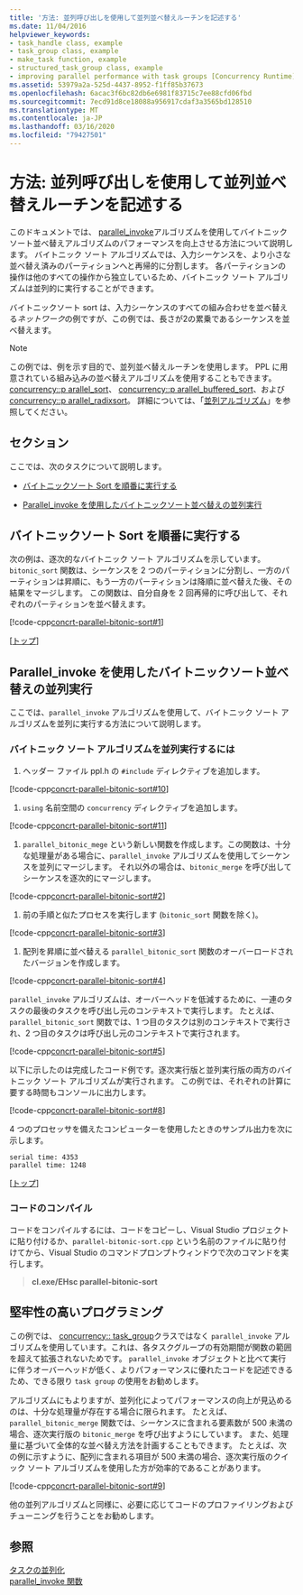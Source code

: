 ```yaml
---
title: '方法: 並列呼び出しを使用して並列並べ替えルーチンを記述する'
ms.date: 11/04/2016
helpviewer_keywords:
- task_handle class, example
- task_group class, example
- make_task function, example
- structured_task_group class, example
- improving parallel performance with task groups [Concurrency Runtime]
ms.assetid: 53979a2a-525d-4437-8952-f1ff85b37673
ms.openlocfilehash: 6acac3f6bc82db6e6981f83715c7ee88cfd06fbd
ms.sourcegitcommit: 7ecd91d8ce18088a956917cdaf3a3565bd128510
ms.translationtype: MT
ms.contentlocale: ja-JP
ms.lasthandoff: 03/16/2020
ms.locfileid: "79427501"
---
```

# <a name="how-to-use-parallel_invoke-to-write-a-parallel-sort-routine"></a>方法: 並列呼び出しを使用して並列並べ替えルーチンを記述する

このドキュメントでは、 [parallel_invoke](../../parallel/concrt/parallel-algorithms.md#parallel_invoke)アルゴリズムを使用してバイトニックソート並べ替えアルゴリズムのパフォーマンスを向上させる方法について説明します。 バイトニック ソート アルゴリズムでは、入力シーケンスを、より小さな並べ替え済みのパーティションへと再帰的に分割します。 各パーティションの操作は他のすべての操作から独立しているため、バイトニック ソート アルゴリズムは並列的に実行することができます。

バイトニックソート sort は、入力シーケンスのすべての組み合わせを並べ替える*ネットワーク*の例ですが、この例では、長さが2の累乗であるシーケンスを並べ替えます。

> [!NOTE]
> この例では、例を示す目的で、並列並べ替えルーチンを使用します。 PPL に用意されている組み込みの並べ替えアルゴリズムを使用することもできます。 [concurrency::p arallel_sort](reference/concurrency-namespace-functions.md#parallel_sort)、 [concurrency::p arallel_buffered_sort](reference/concurrency-namespace-functions.md#parallel_buffered_sort)、および[concurrency::p arallel_radixsort](reference/concurrency-namespace-functions.md#parallel_radixsort)。 詳細については、「[並列アルゴリズム](../../parallel/concrt/parallel-algorithms.md)」を参照してください。

## <a name="top"></a> セクション

ここでは、次のタスクについて説明します。

- [バイトニックソート Sort を順番に実行する](#serial)

- [Parallel_invoke を使用したバイトニックソート並べ替えの並列実行](#parallel)

## <a name="serial"></a>バイトニックソート Sort を順番に実行する

次の例は、逐次的なバイトニック ソート アルゴリズムを示しています。 `bitonic_sort` 関数は、シーケンスを 2 つのパーティションに分割し、一方のパーティションは昇順に、もう一方のパーティションは降順に並べ替えた後、その結果をマージします。 この関数は、自分自身を 2 回再帰的に呼び出して、それぞれのパーティションを並べ替えます。

[!code-cpp[concrt-parallel-bitonic-sort#1](../../parallel/concrt/codesnippet/cpp/how-to-use-parallel-invoke-to-write-a-parallel-sort-routine_1.cpp)]

[[トップ](#top)]

## <a name="parallel"></a>Parallel_invoke を使用したバイトニックソート並べ替えの並列実行

ここでは、`parallel_invoke` アルゴリズムを使用して、バイトニック ソート アルゴリズムを並列に実行する方法について説明します。

### <a name="to-perform-the-bitonic-sort-algorithm-in-parallel"></a>バイトニック ソート アルゴリズムを並列実行するには

1. ヘッダー ファイル ppl.h の `#include` ディレクティブを追加します。

[!code-cpp[concrt-parallel-bitonic-sort#10](../../parallel/concrt/codesnippet/cpp/how-to-use-parallel-invoke-to-write-a-parallel-sort-routine_2.cpp)]

1. `using` 名前空間の `concurrency` ディレクティブを追加します。

[!code-cpp[concrt-parallel-bitonic-sort#11](../../parallel/concrt/codesnippet/cpp/how-to-use-parallel-invoke-to-write-a-parallel-sort-routine_3.cpp)]

1. `parallel_bitonic_mege` という新しい関数を作成します。この関数は、十分な処理量がある場合に、`parallel_invoke` アルゴリズムを使用してシーケンスを並列にマージします。 それ以外の場合は、`bitonic_merge` を呼び出してシーケンスを逐次的にマージします。

[!code-cpp[concrt-parallel-bitonic-sort#2](../../parallel/concrt/codesnippet/cpp/how-to-use-parallel-invoke-to-write-a-parallel-sort-routine_4.cpp)]

1. 前の手順と似たプロセスを実行します (`bitonic_sort` 関数を除く)。

[!code-cpp[concrt-parallel-bitonic-sort#3](../../parallel/concrt/codesnippet/cpp/how-to-use-parallel-invoke-to-write-a-parallel-sort-routine_5.cpp)]

1. 配列を昇順に並べ替える `parallel_bitonic_sort` 関数のオーバーロードされたバージョンを作成します。

[!code-cpp[concrt-parallel-bitonic-sort#4](../../parallel/concrt/codesnippet/cpp/how-to-use-parallel-invoke-to-write-a-parallel-sort-routine_6.cpp)]

`parallel_invoke` アルゴリズムは、オーバーヘッドを低減するために、一連のタスクの最後のタスクを呼び出し元のコンテキストで実行します。 たとえば、`parallel_bitonic_sort` 関数では、1 つ目のタスクは別のコンテキストで実行され、2 つ目のタスクは呼び出し元のコンテキストで実行されます。

[!code-cpp[concrt-parallel-bitonic-sort#5](../../parallel/concrt/codesnippet/cpp/how-to-use-parallel-invoke-to-write-a-parallel-sort-routine_7.cpp)]

以下に示したのは完成したコード例です。逐次実行版と並列実行版の両方のバイトニック ソート アルゴリズムが実行されます。 この例では、それぞれの計算に要する時間もコンソールに出力します。

[!code-cpp[concrt-parallel-bitonic-sort#8](../../parallel/concrt/codesnippet/cpp/how-to-use-parallel-invoke-to-write-a-parallel-sort-routine_8.cpp)]

4 つのプロセッサを備えたコンピューターを使用したときのサンプル出力を次に示します。

```Output
serial time: 4353
parallel time: 1248
```

[[トップ](#top)]

### <a name="compiling-the-code"></a>コードのコンパイル

コードをコンパイルするには、コードをコピーし、Visual Studio プロジェクトに貼り付けるか、`parallel-bitonic-sort.cpp` という名前のファイルに貼り付けてから、Visual Studio のコマンドプロンプトウィンドウで次のコマンドを実行します。

> **cl.exe/EHsc parallel-bitonic-sort**

## <a name="robust-programming"></a>堅牢性の高いプログラミング

この例では、 [concurrency:: task_group](reference/task-group-class.md)クラスではなく `parallel_invoke` アルゴリズムを使用しています。これは、各タスクグループの有効期間が関数の範囲を超えて拡張されないためです。 `parallel_invoke` オブジェクトと比べて実行に伴うオーバーヘッドが低く、よりパフォーマンスに優れたコードを記述できるため、できる限り `task group` の使用をお勧めします。

アルゴリズムにもよりますが、並列化によってパフォーマンスの向上が見込めるのは、十分な処理量が存在する場合に限られます。 たとえば、`parallel_bitonic_merge` 関数では、シーケンスに含まれる要素数が 500 未満の場合、逐次実行版の `bitonic_merge` を呼び出すようにしています。 また、処理量に基づいて全体的な並べ替え方法を計画することもできます。 たとえば、次の例に示すように、配列に含まれる項目が 500 未満の場合、逐次実行版のクイック ソート アルゴリズムを使用した方が効率的であることがあります。

[!code-cpp[concrt-parallel-bitonic-sort#9](../../parallel/concrt/codesnippet/cpp/how-to-use-parallel-invoke-to-write-a-parallel-sort-routine_9.cpp)]

他の並列アルゴリズムと同様に、必要に応じてコードのプロファイリングおよびチューニングを行うことをお勧めします。

## <a name="see-also"></a>参照

[タスクの並列化](../../parallel/concrt/task-parallelism-concurrency-runtime.md)<br/>
[parallel_invoke 関数](reference/concurrency-namespace-functions.md#parallel_invoke)
